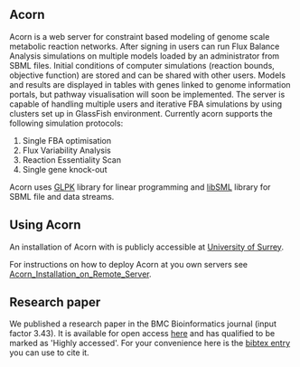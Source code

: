 ## Acorn ##

Acorn is a web server for constraint based modeling of genome scale metabolic reaction networks. After signing in users can run Flux Balance Analysis simulations on multiple models loaded by an administrator from SBML files. Initial conditions of computer simulations (reaction bounds, objective function) are stored and can be shared with other users. Models and results are displayed in tables with genes linked to genome information portals, but pathway visualisation will soon be implemented. The server is capable of handling multiple users and iterative FBA simulations by using clusters set up in GlassFish environment. Currently acorn supports the following simulation protocols:

  1. Single FBA optimisation
  1. Flux Variability Analysis
  1. Reaction Essentiality Scan
  1. Single gene knock-out

Acorn uses [GLPK](http://www.gnu.org/software/glpk/) library for linear programming and [libSML](http://sbml.org/Software/libSBML) library for SBML file and data streams.


## Using Acorn ##

An installation of Acorn with is publicly accessible at [University of Surrey](http://sysbio3.fhms.surrey.ac.uk:8080/acorn/homepage.jsf).

For instructions on how to deploy Acorn at you own servers see [Acorn\_Installation\_on\_Remote\_Server](Acorn_Installation_on_Remote_Server.md).

## Research paper ##
We published a research paper in the BMC Bioinformatics journal (input factor 3.43). It is available for open access [here](http://www.biomedcentral.com/1471-2105/12/196) and has qualified to be marked as 'Highly accessed'. For your convenience here is the [bibtex entry](http://dblp.uni-trier.de/rec/bibtex/journals/bmcbi/SrokaBGLLMABMK11) you can use to cite it.